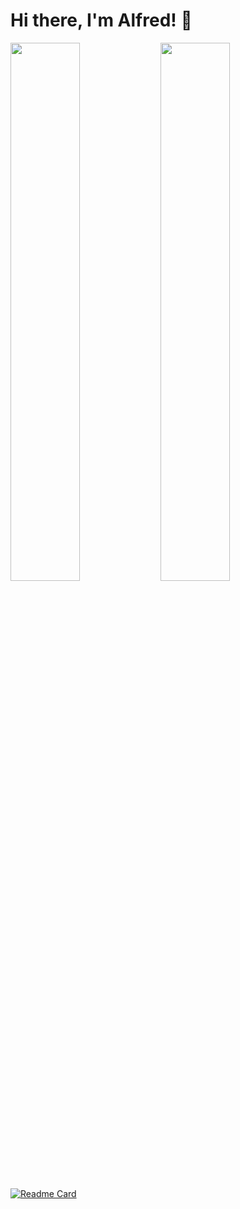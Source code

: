 # Hi there, I'm Alfred! 👋

<img align = "left" width ="47%" src="https://github-readme-stats.vercel.app/api?username=codeauthor1&show_icons=true&theme=chartreuse-dark&count_private=true&rank_icon=github" />



<img align = "left" width ="47%" src="https://github-readme-stats.vercel.app/api/top-langs/?username=codeauthor1&layout=compact&langs_count=10&" />

[![Readme Card](https://github-readme-stats.vercel.app/api/pin/?username=codeauthor1&repo=gpt-3&show_owner=true)](https://github.com/Codeauthor1/gpt-3)

